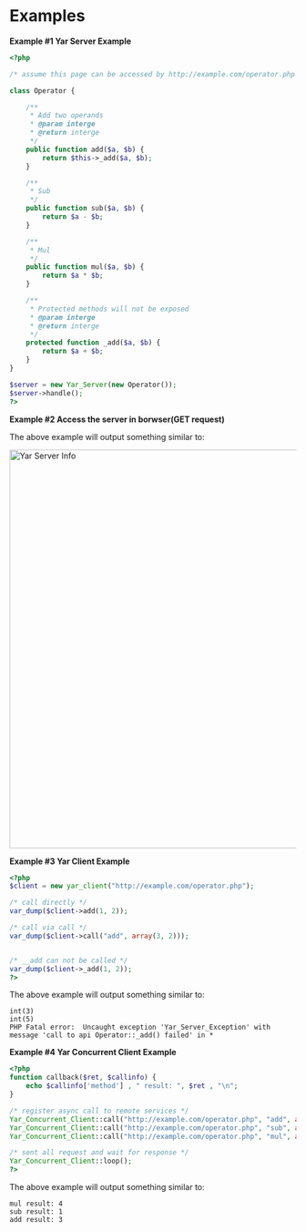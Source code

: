 Examples
========

**Example \#1 Yar Server Example**

``` php
<?php

/* assume this page can be accessed by http://example.com/operator.php */

class Operator {

    /**
     * Add two operands
     * @param interge 
     * @return interge
     */
    public function add($a, $b) {
        return $this->_add($a, $b);
    }

    /**
     * Sub 
     */
    public function sub($a, $b) {
        return $a - $b;
    }

    /**
     * Mul
     */
    public function mul($a, $b) {
        return $a * $b;
    }

    /**
     * Protected methods will not be exposed
     * @param interge 
     * @return interge
     */
    protected function _add($a, $b) {
        return $a + $b;
    }
}

$server = new Yar_Server(new Operator());
$server->handle();
?>
```

**Example \#2 Access the server in borwser(GET request)**

The above example will output something similar to:

<img src="images/4fd86c7f1b197d1d954ad0f4b033dc93-yar.png" width="700" alt="Yar Server Info" />

**Example \#3 Yar Client Example**

``` php
<?php
$client = new yar_client("http://example.com/operator.php");

/* call directly */
var_dump($client->add(1, 2));

/* call via call */
var_dump($client->call("add", array(3, 2)));


/* __add can not be called */
var_dump($client->_add(1, 2));
?>
```

The above example will output something similar to:

    int(3)
    int(5)
    PHP Fatal error:  Uncaught exception 'Yar_Server_Exception' with message 'call to api Operator::_add() failed' in *

**Example \#4 Yar Concurrent Client Example**

``` php
<?php
function callback($ret, $callinfo) {
    echo $callinfo['method'] , " result: ", $ret , "\n";
}

/* register async call to remote services */
Yar_Concurrent_Client::call("http://example.com/operator.php", "add", array(1, 2), "callback");
Yar_Concurrent_Client::call("http://example.com/operator.php", "sub", array(2, 1), "callback");
Yar_Concurrent_Client::call("http://example.com/operator.php", "mul", array(2, 2), "callback");

/* sent all request and wait for response */
Yar_Concurrent_Client::loop();
?>
```

The above example will output something similar to:

    mul result: 4
    sub result: 1
    add result: 3
